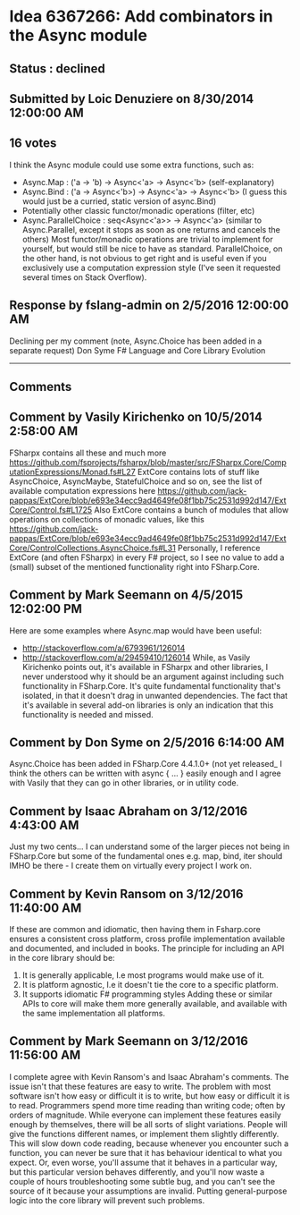 # Idea 6367266: Add combinators in the Async module #

## Status : declined

## Submitted by Loic Denuziere on 8/30/2014 12:00:00 AM

## 16 votes

I think the Async module could use some extra functions, such as:
* Async.Map : ('a -> 'b) -> Async<'a> -> Async<'b>
(self-explanatory)
* Async.Bind : ('a -> Async<'b>) -> Async<'a> -> Async<'b>
(I guess this would just be a curried, static version of async.Bind)
* Potentially other classic functor/monadic operations (filter, etc)
* Async.ParallelChoice : seq<Async<'a>> -> Async<'a>
(similar to Async.Parallel, except it stops as soon as one returns and cancels the others)
Most functor/monadic operations are trivial to implement for yourself, but would still be nice to have as standard. ParallelChoice, on the other hand, is not obvious to get right and is useful even if you exclusively use a computation expression style (I've seen it requested several times on Stack Overflow).



## Response by fslang-admin on 2/5/2016 12:00:00 AM

Declining per my comment (note, Async.Choice has been added in a separate request)
Don Syme
F# Language and Core Library Evolution

------------------------
## Comments


## Comment by Vasily Kirichenko on 10/5/2014 2:58:00 AM
FSharpx contains all these and much more https://github.com/fsprojects/fsharpx/blob/master/src/FSharpx.Core/ComputationExpressions/Monad.fs#L27
ExtCore contains lots of stuff like AsyncChoice, AsyncMaybe, StatefulChoice and so on, see the list of available computation expressions here https://github.com/jack-pappas/ExtCore/blob/e693e34ecc9ad4649fe08f1bb75c2531d992d147/ExtCore/Control.fs#L1725
Also ExtCore contains a bunch of modules that allow operations on collections of monadic values, like this https://github.com/jack-pappas/ExtCore/blob/e693e34ecc9ad4649fe08f1bb75c2531d992d147/ExtCore/ControlCollections.AsyncChoice.fs#L31
Personally, I reference ExtCore (and often FSharpx) in every F# project, so I see no value to add a (small) subset of the mentioned functionality right into FSharp.Core.


## Comment by Mark Seemann on 4/5/2015 12:02:00 PM
Here are some examples where Async.map would have been useful:
- http://stackoverflow.com/a/6793961/126014
- http://stackoverflow.com/a/29459410/126014
While, as Vasily Kirichenko points out, it's available in FSharpx and other libraries, I never understood why it should be an argument against including such functionality in FSharp.Core. It's quite fundamental functionality that's isolated, in that it doesn't drag in unwanted dependencies. The fact that it's available in several add-on libraries is only an indication that this functionality is needed and missed.


## Comment by Don Syme on 2/5/2016 6:14:00 AM
Async.Choice has been added in FSharp.Core 4.4.1.0+ (not yet released_
I think the others can be written with async { ... } easily enough and I agree with Vasily that they can go in other libraries, or in utility code.


## Comment by Isaac Abraham on 3/12/2016 4:43:00 AM
Just my two cents... I can understand some of the larger pieces not being in FSharp.Core but some of the fundamental ones e.g. map, bind, iter should IMHO be there - I create them on virtually every project I work on.


## Comment by Kevin Ransom on 3/12/2016 11:40:00 AM
If these are common and idiomatic, then having them in Fsharp.core ensures a consistent cross platform, cross profile implementation available and documented, and included in books.
The principle for including an API in the core library should be:
1. It is generally applicable, I.e most programs would make use of it.
2. It is platform agnostic, I.e it doesn't tie the core to a specific platform.
3. It supports idiomatic F# programming styles
Adding these or similar APIs to core will make them more generally available, and available with the same implementation all platforms.


## Comment by Mark Seemann on 3/12/2016 11:56:00 AM
I complete agree with Kevin Ransom's and Isaac Abraham's comments.
The issue isn't that these features are easy to write. The problem with most software isn't how easy or difficult it is to write, but how easy or difficult it is to read.
Programmers spend more time reading than writing code; often by orders of magnitude.
While everyone can implement these features easily enough by themselves, there will be all sorts of slight variations. People will give the functions different names, or implement them slightly differently. This will slow down code reading, because whenever you encounter such a function, you can never be sure that it has behaviour identical to what you expect.
Or, even worse, you'll assume that it behaves in a particular way, but this particular version behaves differently, and you'll now waste a couple of hours troubleshooting some subtle bug, and you can't see the source of it because your assumptions are invalid.
Putting general-purpose logic into the core library will prevent such problems.


